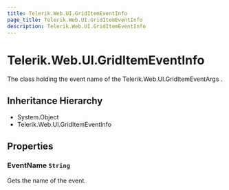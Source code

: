 ```yaml
---
title: Telerik.Web.UI.GridItemEventInfo
page_title: Telerik.Web.UI.GridItemEventInfo
description: Telerik.Web.UI.GridItemEventInfo
---
```


# Telerik.Web.UI.GridItemEventInfo

The class holding the event name of the Telerik.Web.UI.GridItemEventArgs .

## Inheritance Hierarchy

* System.Object
* Telerik.Web.UI.GridItemEventInfo

## Properties

###  EventName `String`

Gets the name of the event.

